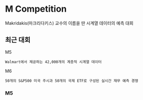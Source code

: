 # M Competition

Makridakis(마크리다키스) 교수의 이름을 딴 시계열 데이터의 예측 대회

## 최근 대회

M5

    Walmart에서 제공하는 42,000개의 계층적 시계열 데이터

M6

    50개의 S&P500 미국 주시과 50개의 국제 ETF로 구성된 실시간 재무 예측 경쟁

### M5

